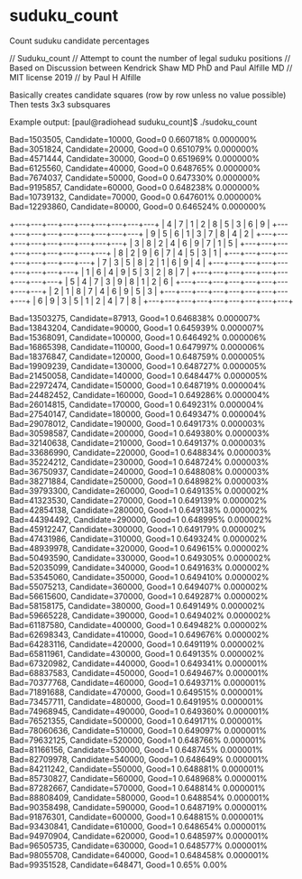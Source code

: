 # suduku_count
Count suduku candidate percentages

// Suduku_count
// Attempt to count the number of legal suduku positions
// Based on Discussion between Kendrick Shaw MD PhD and Paul Alfille MD
// MIT license 2019
// by Paul H Alfille

Basically creates candidate squares (row by row unless no value possible)
Then tests 3x3 subsquares

Example output:
[paul@radiohead suduku_count]$ ./sudoku_count 

Bad=1503505, Candidate=10000, Good=0
		0.660718%	0.000000%
Bad=3051824, Candidate=20000, Good=0
		0.651079%	0.000000%
Bad=4571444, Candidate=30000, Good=0
		0.651969%	0.000000%
Bad=6125560, Candidate=40000, Good=0
		0.648765%	0.000000%
Bad=7674037, Candidate=50000, Good=0
		0.647330%	0.000000%
Bad=9195857, Candidate=60000, Good=0
		0.648238%	0.000000%
Bad=10739132, Candidate=70000, Good=0
		0.647601%	0.000000%
Bad=12293860, Candidate=80000, Good=0
		0.646524%	0.000000%

+---+---+---+---+---+---+---+---+---+
| 4 | 7 | 1 | 2 | 8 | 5 | 3 | 6 | 9 |
+---+---+---+---+---+---+---+---+---+
| 9 | 5 | 6 | 1 | 3 | 7 | 8 | 4 | 2 |
+---+---+---+---+---+---+---+---+---+
| 3 | 8 | 2 | 4 | 6 | 9 | 7 | 1 | 5 |
+---+---+---+---+---+---+---+---+---+
| 8 | 2 | 9 | 6 | 7 | 4 | 5 | 3 | 1 |
+---+---+---+---+---+---+---+---+---+
| 7 | 3 | 5 | 8 | 2 | 1 | 6 | 9 | 4 |
+---+---+---+---+---+---+---+---+---+
| 1 | 6 | 4 | 9 | 5 | 3 | 2 | 8 | 7 |
+---+---+---+---+---+---+---+---+---+
| 5 | 4 | 7 | 3 | 9 | 8 | 1 | 2 | 6 |
+---+---+---+---+---+---+---+---+---+
| 2 | 1 | 8 | 7 | 4 | 6 | 9 | 5 | 3 |
+---+---+---+---+---+---+---+---+---+
| 6 | 9 | 3 | 5 | 1 | 2 | 4 | 7 | 8 |
+---+---+---+---+---+---+---+---+---+

Bad=13503275, Candidate=87913, Good=1
		0.646838%	0.000007%
Bad=13843204, Candidate=90000, Good=1
		0.645939%	0.000007%
Bad=15368091, Candidate=100000, Good=1
		0.646492%	0.000006%
Bad=16865398, Candidate=110000, Good=1
		0.647997%	0.000006%
Bad=18376847, Candidate=120000, Good=1
		0.648759%	0.000005%
Bad=19909239, Candidate=130000, Good=1
		0.648727%	0.000005%
Bad=21450058, Candidate=140000, Good=1
		0.648447%	0.000005%
Bad=22972474, Candidate=150000, Good=1
		0.648719%	0.000004%
Bad=24482452, Candidate=160000, Good=1
		0.649286%	0.000004%
Bad=26014815, Candidate=170000, Good=1
		0.649231%	0.000004%
Bad=27540147, Candidate=180000, Good=1
		0.649347%	0.000004%
Bad=29078012, Candidate=190000, Good=1
		0.649173%	0.000003%
Bad=30598587, Candidate=200000, Good=1
		0.649380%	0.000003%
Bad=32140638, Candidate=210000, Good=1
		0.649137%	0.000003%
Bad=33686990, Candidate=220000, Good=1
		0.648834%	0.000003%
Bad=35224212, Candidate=230000, Good=1
		0.648724%	0.000003%
Bad=36750937, Candidate=240000, Good=1
		0.648808%	0.000003%
Bad=38271884, Candidate=250000, Good=1
		0.648982%	0.000003%
Bad=39793300, Candidate=260000, Good=1
		0.649135%	0.000002%
Bad=41323530, Candidate=270000, Good=1
		0.649139%	0.000002%
Bad=42854138, Candidate=280000, Good=1
		0.649138%	0.000002%
Bad=44394492, Candidate=290000, Good=1
		0.648995%	0.000002%
Bad=45912247, Candidate=300000, Good=1
		0.649179%	0.000002%
Bad=47431986, Candidate=310000, Good=1
		0.649324%	0.000002%
Bad=48939978, Candidate=320000, Good=1
		0.649615%	0.000002%
Bad=50493590, Candidate=330000, Good=1
		0.649305%	0.000002%
Bad=52035099, Candidate=340000, Good=1
		0.649163%	0.000002%
Bad=53545060, Candidate=350000, Good=1
		0.649410%	0.000002%
Bad=55075213, Candidate=360000, Good=1
		0.649407%	0.000002%
Bad=56615600, Candidate=370000, Good=1
		0.649287%	0.000002%
Bad=58158175, Candidate=380000, Good=1
		0.649149%	0.000002%
Bad=59665228, Candidate=390000, Good=1
		0.649402%	0.000002%
Bad=61187580, Candidate=400000, Good=1
		0.649482%	0.000002%
Bad=62698343, Candidate=410000, Good=1
		0.649676%	0.000002%
Bad=64283116, Candidate=420000, Good=1
		0.649119%	0.000002%
Bad=65811961, Candidate=430000, Good=1
		0.649135%	0.000002%
Bad=67320982, Candidate=440000, Good=1
		0.649341%	0.000001%
Bad=68837583, Candidate=450000, Good=1
		0.649467%	0.000001%
Bad=70377768, Candidate=460000, Good=1
		0.649371%	0.000001%
Bad=71891688, Candidate=470000, Good=1
		0.649515%	0.000001%
Bad=73457711, Candidate=480000, Good=1
		0.649195%	0.000001%
Bad=74968945, Candidate=490000, Good=1
		0.649360%	0.000001%
Bad=76521355, Candidate=500000, Good=1
		0.649171%	0.000001%
Bad=78060636, Candidate=510000, Good=1
		0.649097%	0.000001%
Bad=79632125, Candidate=520000, Good=1
		0.648766%	0.000001%
Bad=81166156, Candidate=530000, Good=1
		0.648745%	0.000001%
Bad=82709978, Candidate=540000, Good=1
		0.648649%	0.000001%
Bad=84211242, Candidate=550000, Good=1
		0.648881%	0.000001%
Bad=85730827, Candidate=560000, Good=1
		0.648968%	0.000001%
Bad=87282667, Candidate=570000, Good=1
		0.648814%	0.000001%
Bad=88808409, Candidate=580000, Good=1
		0.648854%	0.000001%
Bad=90358498, Candidate=590000, Good=1
		0.648719%	0.000001%
Bad=91876301, Candidate=600000, Good=1
		0.648815%	0.000001%
Bad=93430841, Candidate=610000, Good=1
		0.648654%	0.000001%
Bad=94970904, Candidate=620000, Good=1
		0.648597%	0.000001%
Bad=96505735, Candidate=630000, Good=1
		0.648577%	0.000001%
Bad=98055708, Candidate=640000, Good=1
		0.648458%	0.000001%
Bad=99351528, Candidate=648471, Good=1
		0.65%	0.00%
